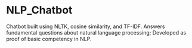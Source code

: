 # NLP_Chatbot
Chatbot built using NLTK, cosine similarity, and TF-IDF. Answers fundamental questions about natural language processing; Developed as proof of basic competency in NLP.

